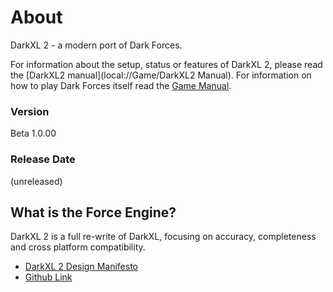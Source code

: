 # About
DarkXL 2 - a modern port of Dark Forces.

For information about the setup, status or features of DarkXL 2, please read the [DarkXL2 manual](local://Game/DarkXL2 Manual). For information on how to play Dark Forces itself read the [Game Manual](Game/GameManual).
### Version
Beta 1.0.00
### Release Date
(unreleased)

## What is the Force Engine?
DarkXL 2 is a full re-write of DarkXL, focusing on accuracy, completeness and cross platform compatibility.
  * [DarkXL 2 Design Manifesto](local://Manifesto)
  * [Github Link](https://github.com/jchernobieffHome/DarkXL2)